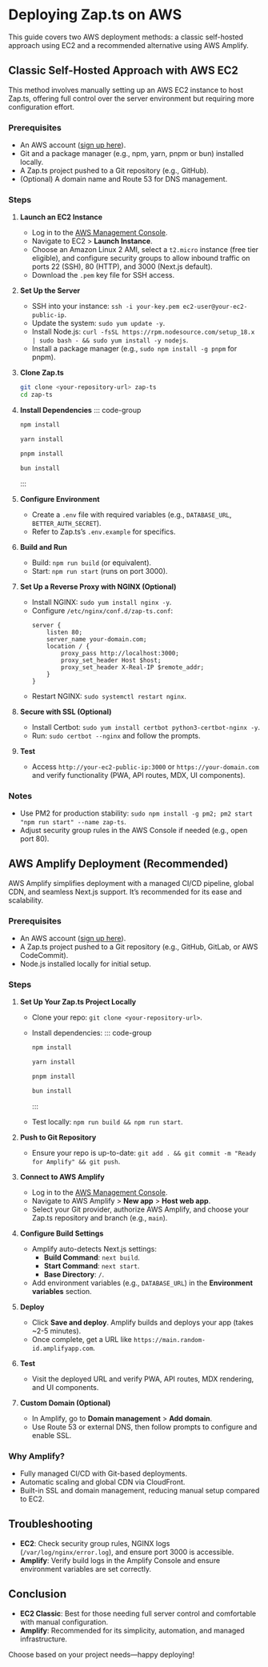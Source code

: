 # Deploying Zap.ts on AWS

This guide covers two AWS deployment methods: a classic self-hosted approach using EC2 and a recommended alternative using AWS Amplify.

## Classic Self-Hosted Approach with AWS EC2

This method involves manually setting up an AWS EC2 instance to host Zap.ts, offering full control over the server environment but requiring more configuration effort.

### Prerequisites

- An AWS account ([sign up here](https://aws.amazon.com)).
- Git and a package manager (e.g., npm, yarn, pnpm or bun) installed locally.
- A Zap.ts project pushed to a Git repository (e.g., GitHub).
- (Optional) A domain name and Route 53 for DNS management.

### Steps

1. **Launch an EC2 Instance**

   - Log in to the [AWS Management Console](https://console.aws.amazon.com).
   - Navigate to EC2 > **Launch Instance**.
   - Choose an Amazon Linux 2 AMI, select a `t2.micro` instance (free tier eligible), and configure security groups to allow inbound traffic on ports 22 (SSH), 80 (HTTP), and 3000 (Next.js default).
   - Download the `.pem` key file for SSH access.

2. **Set Up the Server**

   - SSH into your instance: `ssh -i your-key.pem ec2-user@your-ec2-public-ip`.
   - Update the system: `sudo yum update -y`.
   - Install Node.js: `curl -fsSL https://rpm.nodesource.com/setup_18.x | sudo bash - && sudo yum install -y nodejs`.
   - Install a package manager (e.g., `sudo npm install -g pnpm` for pnpm).

3. **Clone Zap.ts**

   ```bash
   git clone <your-repository-url> zap-ts
   cd zap-ts
   ```

4. **Install Dependencies**
   ::: code-group

   ```bash [npm]
   npm install
   ```

   ```bash [yarn]
   yarn install
   ```

   ```bash [pnpm]
   pnpm install
   ```

   ```bash [bun]
   bun install
   ```

   :::

5. **Configure Environment**

   - Create a `.env` file with required variables (e.g., `DATABASE_URL`, `BETTER_AUTH_SECRET`).
   - Refer to Zap.ts’s `.env.example` for specifics.

6. **Build and Run**

   - Build: `npm run build` (or equivalent).
   - Start: `npm run start` (runs on port 3000).

7. **Set Up a Reverse Proxy with NGINX (Optional)**

   - Install NGINX: `sudo yum install nginx -y`.
   - Configure `/etc/nginx/conf.d/zap-ts.conf`:
     ```nginx
     server {
         listen 80;
         server_name your-domain.com;
         location / {
             proxy_pass http://localhost:3000;
             proxy_set_header Host $host;
             proxy_set_header X-Real-IP $remote_addr;
         }
     }
     ```
   - Restart NGINX: `sudo systemctl restart nginx`.

8. **Secure with SSL (Optional)**

   - Install Certbot: `sudo yum install certbot python3-certbot-nginx -y`.
   - Run: `sudo certbot --nginx` and follow the prompts.

9. **Test**
   - Access `http://your-ec2-public-ip:3000` or `https://your-domain.com` and verify functionality (PWA, API routes, MDX, UI components).

### Notes

- Use PM2 for production stability: `sudo npm install -g pm2; pm2 start "npm run start" --name zap-ts`.
- Adjust security group rules in the AWS Console if needed (e.g., open port 80).

## AWS Amplify Deployment (Recommended)

AWS Amplify simplifies deployment with a managed CI/CD pipeline, global CDN, and seamless Next.js support. It’s recommended for its ease and scalability.

### Prerequisites

- An AWS account ([sign up here](https://aws.amazon.com)).
- A Zap.ts project pushed to a Git repository (e.g., GitHub, GitLab, or AWS CodeCommit).
- Node.js installed locally for initial setup.

### Steps

1. **Set Up Your Zap.ts Project Locally**

   - Clone your repo: `git clone <your-repository-url>`.
   - Install dependencies:
     ::: code-group

     ```bash [npm]
     npm install
     ```

     ```bash [yarn]
     yarn install
     ```

     ```bash [pnpm]
     pnpm install
     ```

     ```bash [bun]
     bun install
     ```

     :::

   - Test locally: `npm run build && npm run start`.

2. **Push to Git Repository**

   - Ensure your repo is up-to-date: `git add . && git commit -m "Ready for Amplify" && git push`.

3. **Connect to AWS Amplify**

   - Log in to the [AWS Management Console](https://console.aws.amazon.com).
   - Navigate to AWS Amplify > **New app** > **Host web app**.
   - Select your Git provider, authorize AWS Amplify, and choose your Zap.ts repository and branch (e.g., `main`).

4. **Configure Build Settings**

   - Amplify auto-detects Next.js settings:
     - **Build Command**: `next build`.
     - **Start Command**: `next start`.
     - **Base Directory**: `/`.
   - Add environment variables (e.g., `DATABASE_URL`) in the **Environment variables** section.

5. **Deploy**

   - Click **Save and deploy**. Amplify builds and deploys your app (takes ~2-5 minutes).
   - Once complete, get a URL like `https://main.random-id.amplifyapp.com`.

6. **Test**

   - Visit the deployed URL and verify PWA, API routes, MDX rendering, and UI components.

7. **Custom Domain (Optional)**
   - In Amplify, go to **Domain management** > **Add domain**.
   - Use Route 53 or external DNS, then follow prompts to configure and enable SSL.

### Why Amplify?

- Fully managed CI/CD with Git-based deployments.
- Automatic scaling and global CDN via CloudFront.
- Built-in SSL and domain management, reducing manual setup compared to EC2.

## Troubleshooting

- **EC2**: Check security group rules, NGINX logs (`/var/log/nginx/error.log`), and ensure port 3000 is accessible.
- **Amplify**: Verify build logs in the Amplify Console and ensure environment variables are set correctly.

## Conclusion

- **EC2 Classic**: Best for those needing full server control and comfortable with manual configuration.
- **Amplify**: Recommended for its simplicity, automation, and managed infrastructure.

Choose based on your project needs—happy deploying!
